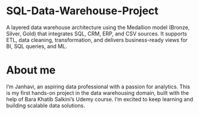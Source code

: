 # SQL-Data-Warehouse-Project
A layered data warehouse architecture using the Medallion model (Bronze, Silver, Gold) that integrates SQL, CRM, ERP, and CSV sources. It supports ETL, data cleaning, transformation, and delivers business-ready views for BI, SQL queries, and ML.

# About me
I’m Janhavi, an aspiring data professional with a passion for analytics. This is my first hands-on project in the data warehousing domain, built with the help of Bara Khatib Salkini’s Udemy course. I’m excited to keep learning and building scalable data solutions.
